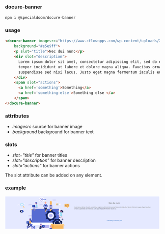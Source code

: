 ### docure-banner

```js
npm i @specialdoom/docure-banner
```

### usage

```html
<docure-banner imagesrc="https://www.cflowapps.com/wp-content/uploads/2018/06/workflow-optimization.png"
    background="#e5e9ff">
    <p slot="title">Nec dui nunc</p>
    <div slot="description">
      Lorem ipsum dolor sit amet, consectetur adipiscing elit, sed do eiusmod
      tempor incididunt ut labore et dolore magna aliqua. Faucibus ornare
      suspendisse sed nisi lacus. Justo eget magna fermentum iaculis eu.
    </div>
    <span slot="actions">
      <a href='something'>Something</a>
      <a href='something-else'>Something else </a>
    </span>
</docure-banner>
```

### attributes
- _imagesrc_ source for banner image
- _background_ background for banner text

### slots
- _slot="title"_ for banner titles
- _slot="description"_ for banner description
- _slot="actions"_ for banner actions

The slot attribute can be added on any element.

### example 

![Presentation](presentation.png)